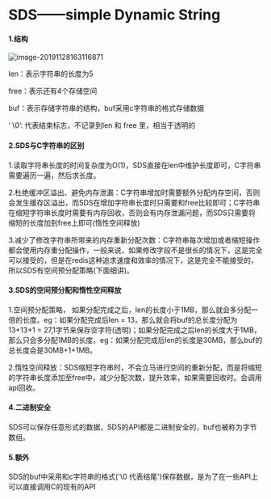 # SDS——simple Dynamic String

#### 1.结构

![image-20191128163116871](C:\Users\weiyaqi\AppData\Roaming\Typora\typora-user-images\image-20191128163116871.png)

len：表示字符串的长度为5

free：表示还有4个存储空间

buf：表示存储字符串的结构，buf采用c字符串的格式存储数据

‘ \0’: 代表结束标志，不记录到len 和 free 里，相当于透明的

#### 2.SDS与C字符串的区别

1.读取字符串长度的时间复杂度为O(1)，SDS直接在len中维护长度即可，C字符串需要遍历一遍，然后求长度。

2.杜绝缓冲区溢出、避免内存泄漏：C字符串增加时需要额外分配内存空间，否则会发生缓存区溢出，而SDS在增加字符串长度时只需要和free比较即可；C字符串在缩短字符串长度时需要有内存回收，否则会有内存泄漏问题，而SDS只需要将缩短的长度加到free上即可(惰性空间释放)

3.减少了修改字符串所带来的内存重新分配次数：C字符串每次增加或者缩短操作都会使用内存重分配操作，一般来说，如果修改字段不是很长的情况下，这是完全可以接受的，但是在redis这种追求速度和效率的情况下，这是完全不能接受的，所以SDS有空间预分配策略(下面细讲)。

#### 3.SDS的空间预分配和惰性空间释放

1.空间预分配策略， 如果分配完成之后，len的长度小于1MB，那么就会多分配一倍的长度。eg：如果分配完成后len = 13，那么就会将buf的总长度分配为13+13+1 = 27,1字节来保存空字符(透明)；如果分配完成之后len的长度大于1MB，那么只会多分配1MB的长度，eg：如果分配完成后len的长度是30MB，那么buf的总长度会是30MB+1+1MB。

2.惰性空间释放：SDS缩短字符串时，不会立马进行空间的重新分配，而是将缩短的字符串长度添加至free中，减少分配次数，提升效率，如果需要回收时。会调用api回收。

#### 4.二进制安全

SDS可以保存任意形式的数据，SDS的API都是二进制安全的，buf也被称为字节数组。

#### 5.额外

SDS的buf中采用和c字符串的格式('\0 代表结尾')保存数据，是为了在一些API上可以直接调用C的现有的API

